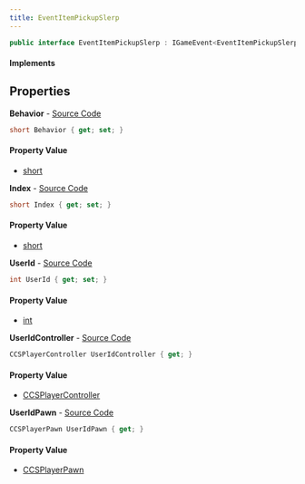 ```yaml
---
title: EventItemPickupSlerp
---
```


```csharp
public interface EventItemPickupSlerp : IGameEvent<EventItemPickupSlerp>
```

#### Implements

## Properties

**Behavior** - [Source Code](https://github.com/swiftly-solution/swiftlys2/blob/main/managed/src/SwiftlyS2.Generated/GameEvents/Interfaces/EventItemPickupSlerp.cs#L43)

```csharp
short Behavior { get; set; }
```

#### Property Value

- [short](https://learn.microsoft.com/dotnet/api/system.int16)

**Index** - [Source Code](https://github.com/swiftly-solution/swiftlys2/blob/main/managed/src/SwiftlyS2.Generated/GameEvents/Interfaces/EventItemPickupSlerp.cs#L38)

```csharp
short Index { get; set; }
```

#### Property Value

- [short](https://learn.microsoft.com/dotnet/api/system.int16)

**UserId** - [Source Code](https://github.com/swiftly-solution/swiftlys2/blob/main/managed/src/SwiftlyS2.Generated/GameEvents/Interfaces/EventItemPickupSlerp.cs#L33)

```csharp
int UserId { get; set; }
```

#### Property Value

- [int](https://learn.microsoft.com/dotnet/api/system.int32)

**UserIdController** - [Source Code](https://github.com/swiftly-solution/swiftlys2/blob/main/managed/src/SwiftlyS2.Generated/GameEvents/Interfaces/EventItemPickupSlerp.cs#L21)

```csharp
CCSPlayerController UserIdController { get; }
```

#### Property Value

- [CCSPlayerController](/docs/api/shared/schemadefinitions/ccsplayercontroller)

**UserIdPawn** - [Source Code](https://github.com/swiftly-solution/swiftlys2/blob/main/managed/src/SwiftlyS2.Generated/GameEvents/Interfaces/EventItemPickupSlerp.cs#L27)

```csharp
CCSPlayerPawn UserIdPawn { get; }
```

#### Property Value

- [CCSPlayerPawn](/docs/api/shared/schemadefinitions/ccsplayerpawn)


